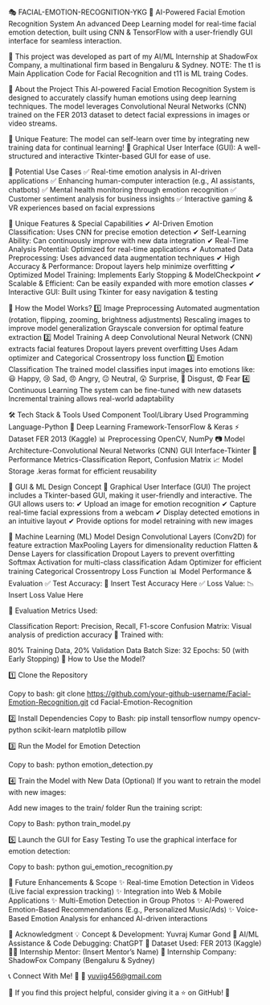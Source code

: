 🎭 FACIAL-EMOTION-RECOGNITION-YKG
🚀 AI-Powered Facial Emotion Recognition System
An advanced Deep Learning model for real-time facial emotion detection, built using CNN & TensorFlow with a user-friendly GUI interface for seamless interaction.

📌 This project was developed as part of my AI/ML Internship at ShadowFox Company, a multinational firm based in Bengaluru & Sydney.
NOTE: The t1 is Main Application Code for Facial Recognition and t11 is ML traing Codes.

📌 About the Project
This AI-powered Facial Emotion Recognition System is designed to accurately classify human emotions using deep learning techniques. The model leverages Convolutional Neural Networks (CNN) trained on the FER 2013 dataset to detect facial expressions in images or video streams.

🔹 Unique Feature: The model can self-learn over time by integrating new training data for continual learning!
🔹 Graphical User Interface (GUI): A well-structured and interactive Tkinter-based GUI for ease of use.

🎯 Potential Use Cases
✅ Real-time emotion analysis in AI-driven applications
✅ Enhancing human-computer interaction (e.g., AI assistants, chatbots)
✅ Mental health monitoring through emotion recognition
✅ Customer sentiment analysis for business insights
✅ Interactive gaming & VR experiences based on facial expressions

🌟 Unique Features & Special Capabilities
✔ AI-Driven Emotion Classification: Uses CNN for precise emotion detection
✔ Self-Learning Ability: Can continuously improve with new data integration
✔ Real-Time Analysis Potential: Optimized for real-time applications
✔ Automated Data Preprocessing: Uses advanced data augmentation techniques
✔ High Accuracy & Performance: Dropout layers help minimize overfitting
✔ Optimized Model Training: Implements Early Stopping & ModelCheckpoint
✔ Scalable & Efficient: Can be easily expanded with more emotion classes
✔ Interactive GUI: Built using Tkinter for easy navigation & testing

🔬 How the Model Works?
1️⃣ Image Preprocessing
Automated augmentation (rotation, flipping, zooming, brightness adjustments)
Rescaling images to improve model generalization
Grayscale conversion for optimal feature extraction
2️⃣ Model Training
A deep Convolutional Neural Network (CNN) extracts facial features
Dropout layers prevent overfitting
Uses Adam optimizer and Categorical Crossentropy loss function
3️⃣ Emotion Classification
The trained model classifies input images into emotions like:
😃 Happy, 😢 Sad, 😠 Angry, 😐 Neutral, 😲 Surprise, 🤢 Disgust, 😨 Fear
4️⃣ Continuous Learning
The system can be fine-tuned with new datasets
Incremental training allows real-world adaptability

🛠 Tech Stack & Tools Used
Component	Tool/Library Used
Programming Language-Python 🐍
Deep Learning Framework-TensorFlow & Keras ⚡
Dataset	FER 2013 (Kaggle) 📊
Preprocessing	OpenCV, NumPy 📷
Model Architecture-Convolutional Neural Networks (CNN)
GUI Interface-Tkinter 🎨
Performance Metrics-Classification Report, Confusion Matrix 📈
Model Storage	.keras format for efficient reusability

🎨 GUI & ML Design Concept
🔹 Graphical User Interface (GUI)
The project includes a Tkinter-based GUI, making it user-friendly and interactive. The GUI allows users to:
✔ Upload an image for emotion recognition
✔ Capture real-time facial expressions from a webcam
✔ Display detected emotions in an intuitive layout
✔ Provide options for model retraining with new images

🔹 Machine Learning (ML) Model Design
Convolutional Layers (Conv2D) for feature extraction
MaxPooling Layers for dimensionality reduction
Flatten & Dense Layers for classification
Dropout Layers to prevent overfitting
Softmax Activation for multi-class classification
Adam Optimizer for efficient training
Categorical Crossentropy Loss Function
📊 Model Performance & Evaluation
✅ Test Accuracy: 🚀 Insert Test Accuracy Here
✅ Loss Value: 📉 Insert Loss Value Here

📌 Evaluation Metrics Used:

Classification Report: Precision, Recall, F1-score
Confusion Matrix: Visual analysis of prediction accuracy
📌 Trained with:

80% Training Data, 20% Validation Data
Batch Size: 32
Epochs: 50 (with Early Stopping)
🚀 How to Use the Model?

1️⃣ Clone the Repository

Copy to bash:
git clone https://github.com/your-github-username/Facial-Emotion-Recognition.git
cd Facial-Emotion-Recognition

2️⃣ Install Dependencies
Copy to Bash:
pip install tensorflow numpy opencv-python scikit-learn matplotlib pillow

3️⃣ Run the Model for Emotion Detection

Copy to bash:
python emotion_detection.py

4️⃣ Train the Model with New Data (Optional)
If you want to retrain the model with new images:

Add new images to the train/ folder
Run the training script:

Copy to Bash:
python train_model.py

5️⃣ Launch the GUI for Easy Testing
To use the graphical interface for emotion detection:


Copy to bash:
python gui_emotion_recognition.py

🎯 Future Enhancements & Scope
✨ Real-time Emotion Detection in Videos (Live facial expression tracking)
✨ Integration into Web & Mobile Applications
✨ Multi-Emotion Detection in Group Photos
✨ AI-Powered Emotion-Based Recommendations (E.g., Personalized Music/Ads)
✨ Voice-Based Emotion Analysis for enhanced AI-driven interactions

🤝 Acknowledgment
💡 Concept & Development: Yuvraj Kumar Gond
🤖 AI/ML Assistance & Code Debugging: ChatGPT
📂 Dataset Used: FER 2013 (Kaggle)
👨‍🏫 Internship Mentor: (Insert Mentor’s Name)
🏢 Internship Company: ShadowFox Company (Bengaluru & Sydney)

📞 Connect With Me!
💼 
📧 yuviig456@gmail.com 

📢 If you find this project helpful, consider giving it a ⭐ on GitHub! 🚀
